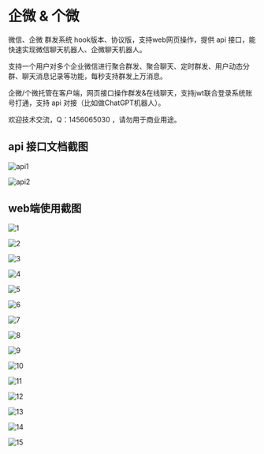 # 企微 & 个微

微信、企微 群发系统 hook版本、协议版，支持web网页操作，提供 api 接口，能快速实现微信聊天机器人、企微聊天机器人。


支持一个用户对多个企业微信进行聚合群发、聚合聊天、定时群发、用户动态分群、聊天消息记录等功能，每秒支持群发上万消息。


企微/个微托管在客户端，网页接口操作群发&在线聊天，支持jwt联合登录系统账号打通，支持 api 对接（比如做ChatGPT机器人）。


欢迎技术交流，Q：1456065030 ，请勿用于商业用途。


## api 接口文档截图


![api1](https://veasion-img.oss-cn-beijing.aliyuncs.com/github/wxhook/api1.png)


![api2](https://veasion-img.oss-cn-beijing.aliyuncs.com/github/wxhook/api2.png)


## web端使用截图

![1](https://veasion-img.oss-cn-beijing.aliyuncs.com/github/wxhook/1.png)



![2](https://veasion-img.oss-cn-beijing.aliyuncs.com/github/wxhook/2.png)



![3](https://veasion-img.oss-cn-beijing.aliyuncs.com/github/wxhook/3.png)



![4](https://veasion-img.oss-cn-beijing.aliyuncs.com/github/wxhook/4.png)




![5](https://veasion-img.oss-cn-beijing.aliyuncs.com/github/wxhook/5.png)




![6](https://veasion-img.oss-cn-beijing.aliyuncs.com/github/wxhook/6.png)




![7](https://veasion-img.oss-cn-beijing.aliyuncs.com/github/wxhook/7.png)




![8](https://veasion-img.oss-cn-beijing.aliyuncs.com/github/wxhook/8.png)




![9](https://veasion-img.oss-cn-beijing.aliyuncs.com/github/wxhook/9.png)




![10](https://veasion-img.oss-cn-beijing.aliyuncs.com/github/wxhook/10.jpg)




![11](https://veasion-img.oss-cn-beijing.aliyuncs.com/github/wxhook/11.png)




![12](https://veasion-img.oss-cn-beijing.aliyuncs.com/github/wxhook/12.jpg)




![13](https://veasion-img.oss-cn-beijing.aliyuncs.com/github/wxhook/13.jpg)




![14](https://veasion-img.oss-cn-beijing.aliyuncs.com/github/wxhook/14.png)




![15](https://veasion-img.oss-cn-beijing.aliyuncs.com/github/wxhook/15.jpg)
